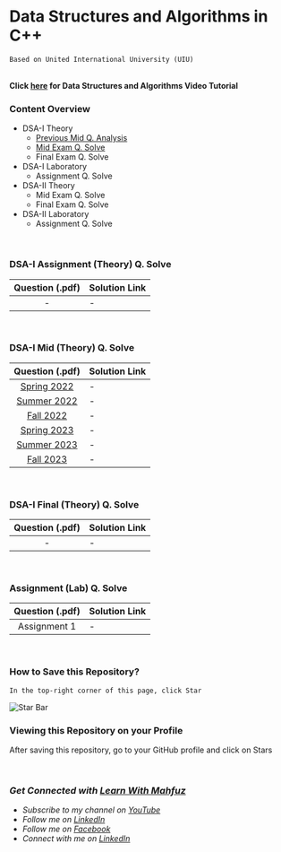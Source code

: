# Data Structures and Algorithms in C++
`Based on United International University (UIU)`  
<br>

**Click [here](https://www.youtube.com/watch?v=L4e-tilKq-E&list=PLTsdGoNQPfQRbALyunpyLvYQu9w4cito4) for Data Structures and Algorithms Video Tutorial**
<br>

### Content Overview
  - DSA-I Theory
    - [Previous Mid Q. Analysis](https://github.com/mahfuzhasanreza/data-structures-and-algorithms-in-cpp/blob/main/UIU_DSA-I_Mid_Q_Analysis.pdf)
    - [Mid Exam Q. Solve](https://github.com/mahfuzhasanreza/data-structures-and-algorithms-in-cpp/tree/main?tab=readme-ov-file#dsa-i-mid-theory-q-solve)
    - Final Exam Q. Solve
  - DSA-I Laboratory
    - Assignment Q. Solve
  - DSA-II Theory
    - Mid Exam Q. Solve
    - Final Exam Q. Solve
  - DSA-II Laboratory
    - Assignment Q. Solve

<br>

### DSA-I Assignment (Theory) Q. Solve
  | Question (.pdf) | Solution Link |
  |:---------------:|-------------|
   \-               | \-

<br>

### DSA-I Mid (Theory) Q. Solve
  | Question (.pdf) | Solution Link |
  :----------------:|----------------
  [Spring 2022](https://github.com/mahfuzhasanreza/data-structures-and-algorithms-in-cpp/blob/main/Previous%20Mid%20Questions/Spring22.pdf) | -
  [Summer 2022](https://github.com/mahfuzhasanreza/data-structures-and-algorithms-in-cpp/blob/main/Previous%20Mid%20Questions/Summer22.pdf) | -
  [Fall 2022](https://github.com/mahfuzhasanreza/data-structures-and-algorithms-in-cpp/blob/main/Previous%20Mid%20Questions/Fall22.pdf) | -
  [Spring 2023](https://github.com/mahfuzhasanreza/data-structures-and-algorithms-in-cpp/blob/main/Previous%20Mid%20Questions/Spring23.pdf) | -
  [Summer 2023](https://github.com/mahfuzhasanreza/data-structures-and-algorithms-in-cpp/blob/main/Previous%20Mid%20Questions/Summer23.pdf) | -
  [Fall 2023](https://github.com/mahfuzhasanreza/data-structures-and-algorithms-in-cpp/blob/main/Previous%20Mid%20Questions/Fall23.pdf) | -
  
<br>

### DSA-I Final (Theory) Q. Solve
  | Question (.pdf) | Solution Link |
  :----------------:|----------------
  \- | \-
  
<br>

### Assignment (Lab) Q. Solve
  | Question (.pdf) | Solution Link |
  :----------------:|----------------
  Assignment 1 | -

<br>

### How to Save this Repository?
`In the top-right corner of this page, click Star`

![Star Bar](https://docs.github.com/assets/cb-8608/mw-1440/images/help/stars/starring-a-repository.webp)

### Viewing this Repository on your Profile
After saving this repository, go to your GitHub profile and click on Stars

<br>


### _Get Connected with [Learn With Mahfuz](https://www.youtube.com/@learn-with-mahfuz)_
  - _Subscribe to my channel on [YouTube](https://www.youtube.com/@learn-with-mahfuz)_
  - _Follow me on [LinkedIn](https://www.linkedin.com/company/learn-with-mahfuz)_
  - _Follow me on [Facebook](https://www.facebook.com/LearnWithMahfuzLWM)_
  - _Connect with me on [LinkedIn](https://www.linkedin.com/in/mahfuzhasanreza/)_
 

